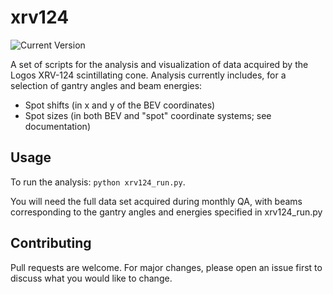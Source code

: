 # xrv124

![Current Version](https://img.shields.io/badge/version-0.1.0-green.svg)

A set of scripts for the analysis and visualization of data acquired by the Logos XRV-124 scintillating cone. Analysis currently includes, for a selection of gantry angles and beam energies:

  * Spot shifts (in x and y of the BEV coordinates)
  * Spot sizes (in both BEV and "spot" coordinate systems; see documentation)


## Usage
To run the analysis: ```python xrv124_run.py```.  

You will need the full data set acquired during monthly QA, with beams corresponding to the gantry angles and energies specified in xrv124_run.py


## Contributing
Pull requests are welcome. For major changes, please open an issue first to discuss what you would like to change.

